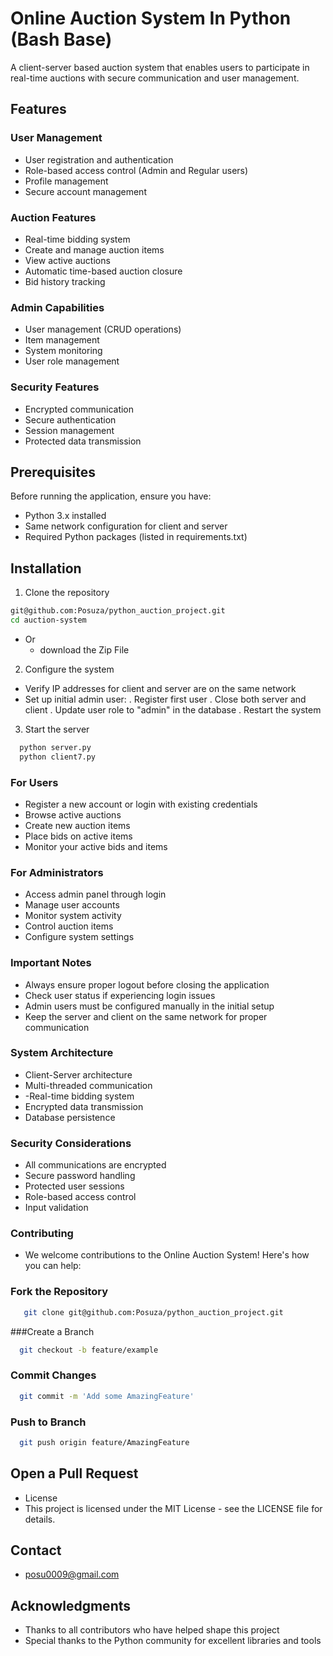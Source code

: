 # Online Auction System In Python (Bash Base)

A client-server based auction system that enables users to participate in real-time auctions with secure communication and user management.

## Features

### User Management
- User registration and authentication
- Role-based access control (Admin and Regular users)
- Profile management
- Secure account management

### Auction Features
- Real-time bidding system
- Create and manage auction items
- View active auctions
- Automatic time-based auction closure
- Bid history tracking

### Admin Capabilities
- User management (CRUD operations)
- Item management
- System monitoring
- User role management

### Security Features
- Encrypted communication
- Secure authentication
- Session management
- Protected data transmission

## Prerequisites

Before running the application, ensure you have:
- Python 3.x installed
- Same network configuration for client and server
- Required Python packages (listed in requirements.txt)

## Installation

1. Clone the repository
  ```bash
  git@github.com:Posuza/python_auction_project.git
  cd auction-system
  ```
  - Or 
    - download the Zip File


2. Configure the system
  - Verify IP addresses for client and server are on the same network
  - Set up initial admin user:
    . Register first user
    . Close both server and client
    . Update user role to "admin" in the database
    . Restart the system
3. Start the server
  ```bash
    python server.py
    python client7.py
  ```
### For Users
  - Register a new account or login with existing credentials
  - Browse active auctions
  - Create new auction items
  - Place bids on active items
  - Monitor your active bids and items
  
### For Administrators
  - Access admin panel through login
  - Manage user accounts
  - Monitor system activity
  - Control auction items
  - Configure system settings
  
### Important Notes
  - Always ensure proper logout before closing the application
  - Check user status if experiencing login issues
  - Admin users must be configured manually in the initial setup
  - Keep the server and client on the same network for proper communication
  
### System Architecture
  - Client-Server architecture
  - Multi-threaded communication
  - -Real-time bidding system
  - Encrypted data transmission
  - Database persistence
### Security Considerations
  - All communications are encrypted
  - Secure password handling
  - Protected user sessions
  - Role-based access control
  - Input validation
  
### Contributing
  - We welcome contributions to the Online Auction System! Here's how you can help:
### Fork the Repository
 ```bash
    git clone git@github.com:Posuza/python_auction_project.git
  ```
###Create a Branch
  ```bash
    git checkout -b feature/example
  ```
### Commit Changes
  ```bash
    git commit -m 'Add some AmazingFeature'
  ```
### Push to Branch
  ```bash
    git push origin feature/AmazingFeature
  ```
## Open a Pull Request
  - License
  - This project is licensed under the MIT License - see the LICENSE file for details.

## Contact
   - posu0009@gmail.com

## Acknowledgments
  - Thanks to all contributors who have helped shape this project
  - Special thanks to the Python community for excellent libraries and tools

  
